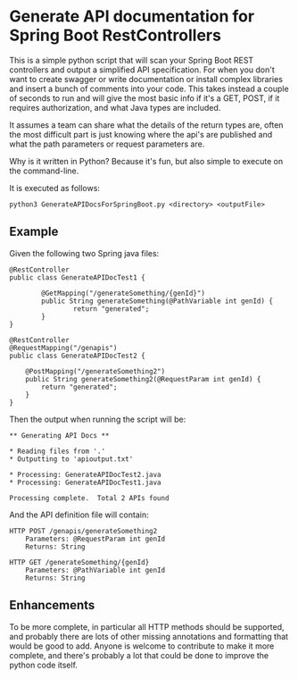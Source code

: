 # Generate API documentation for Spring Boot RestControllers

This is a simple python script that will scan your Spring Boot REST controllers and output a simplified API specification. For when you don't want to create swagger or write documentation or install complex libraries and insert a bunch of comments into your code.  This takes instead a couple of seconds to run and will give the most basic info if it's a GET, POST, if it requires authorization, and what Java types are included. 

It assumes a team can share what the details of the return types are, often the most difficult part is just knowing where the api's are published and what the path parameters or request parameters are.

Why is it written in Python?  Because it's fun, but also simple to execute on the command-line.

It is executed as follows:

```
python3 GenerateAPIDocsForSpringBoot.py <directory> <outputFile>
```

## Example

Given the following two Spring java files:

```
@RestController
public class GenerateAPIDocTest1 {

        @GetMapping("/generateSomething/{genId}")
        public String generateSomething(@PathVariable int genId) {
                return "generated";
        }
}
```
```
@RestController
@RequestMapping("/genapis")
public class GenerateAPIDocTest2 {

	@PostMapping("/generateSomething2")
	public String generateSomething2(@RequestParam int genId) {
		return "generated";
	}
}
```

Then the output when running the script will be:

```
** Generating API Docs **

* Reading files from '.'
* Outputting to 'apioutput.txt'

* Processing: GenerateAPIDocTest2.java
* Processing: GenerateAPIDocTest1.java

Processing complete.  Total 2 APIs found
```

And the API definition file will contain:

```
HTTP POST /genapis/generateSomething2
    Parameters: @RequestParam int genId
    Returns: String

HTTP GET /generateSomething/{genId}
    Parameters: @PathVariable int genId
    Returns: String
```

## Enhancements

To be more complete, in particular all HTTP methods should be supported, and probably there are lots of other missing annotations and formatting that would be good to add. Anyone is welcome to contribute to make it more complete, and there's probably a lot that could be done to improve the python code itself.

